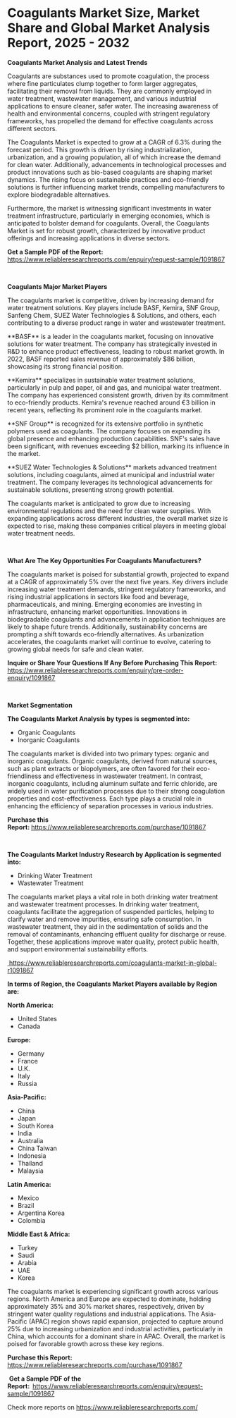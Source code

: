 <p><h1>Coagulants Market Size, Market Share and Global Market Analysis Report, 2025 - 2032</h1></p><p><strong>Coagulants Market Analysis and Latest Trends</strong></p>
<p><p>Coagulants are substances used to promote coagulation, the process where fine particulates clump together to form larger aggregates, facilitating their removal from liquids. They are commonly employed in water treatment, wastewater management, and various industrial applications to ensure cleaner, safer water. The increasing awareness of health and environmental concerns, coupled with stringent regulatory frameworks, has propelled the demand for effective coagulants across different sectors.</p><p>The Coagulants Market is expected to grow at a CAGR of 6.3% during the forecast period. This growth is driven by rising industrialization, urbanization, and a growing population, all of which increase the demand for clean water. Additionally, advancements in technological processes and product innovations such as bio-based coagulants are shaping market dynamics. The rising focus on sustainable practices and eco-friendly solutions is further influencing market trends, compelling manufacturers to explore biodegradable alternatives.</p><p>Furthermore, the market is witnessing significant investments in water treatment infrastructure, particularly in emerging economies, which is anticipated to bolster demand for coagulants. Overall, the Coagulants Market is set for robust growth, characterized by innovative product offerings and increasing applications in diverse sectors.</p></p>
<p><strong>Get a Sample PDF of the Report:&nbsp;</strong> <a href="https://www.reliableresearchreports.com/enquiry/request-sample/1091867?utm_campaign=2224&utm_medium=2&utm_source=Github&utm_content=ia&utm_term=27032025&utm_id=coagulants">https://www.reliableresearchreports.com/enquiry/request-sample/1091867</a></p>
<p>&nbsp;</p>
<p><strong>Coagulants Major Market Players</strong></p>
<p><p>The coagulants market is competitive, driven by increasing demand for water treatment solutions. Key players include BASF, Kemira, SNF Group, Sanfeng Chem, SUEZ Water Technologies & Solutions, and others, each contributing to a diverse product range in water and wastewater treatment.</p><p>**BASF** is a leader in the coagulants market, focusing on innovative solutions for water treatment. The company has strategically invested in R&D to enhance product effectiveness, leading to robust market growth. In 2022, BASF reported sales revenue of approximately $86 billion, showcasing its strong financial position.</p><p>**Kemira** specializes in sustainable water treatment solutions, particularly in pulp and paper, oil and gas, and municipal water treatment. The company has experienced consistent growth, driven by its commitment to eco-friendly products. Kemira's revenue reached around €3 billion in recent years, reflecting its prominent role in the coagulants market.</p><p>**SNF Group** is recognized for its extensive portfolio in synthetic polymers used as coagulants. The company focuses on expanding its global presence and enhancing production capabilities. SNF's sales have been significant, with revenues exceeding $2 billion, marking its influence in the market.</p><p>**SUEZ Water Technologies & Solutions** markets advanced treatment solutions, including coagulants, aimed at municipal and industrial water treatment. The company leverages its technological advancements for sustainable solutions, presenting strong growth potential. </p><p>The coagulants market is anticipated to grow due to increasing environmental regulations and the need for clean water supplies. With expanding applications across different industries, the overall market size is expected to rise, making these companies critical players in meeting global water treatment needs.</p></p>
<p>&nbsp;</p>
<p><strong>What Are The Key Opportunities For Coagulants Manufacturers?</strong></p>
<p><p>The coagulants market is poised for substantial growth, projected to expand at a CAGR of approximately 5% over the next five years. Key drivers include increasing water treatment demands, stringent regulatory frameworks, and rising industrial applications in sectors like food and beverage, pharmaceuticals, and mining. Emerging economies are investing in infrastructure, enhancing market opportunities. Innovations in biodegradable coagulants and advancements in application techniques are likely to shape future trends. Additionally, sustainability concerns are prompting a shift towards eco-friendly alternatives. As urbanization accelerates, the coagulants market will continue to evolve, catering to growing global needs for safe and clean water.</p></p>
<p><strong>Inquire or Share Your Questions If Any Before Purchasing This Report:</strong> <a href="https://www.reliableresearchreports.com/enquiry/pre-order-enquiry/1091867?utm_campaign=2224&utm_medium=2&utm_source=Github&utm_content=ia&utm_term=27032025&utm_id=coagulants">https://www.reliableresearchreports.com/enquiry/pre-order-enquiry/1091867</a></p>
<p>&nbsp;</p>
<p><strong>Market Segmentation</strong></p>
<p><strong>The Coagulants Market Analysis by types is segmented into:</strong></p>
<p><ul><li>Organic Coagulants</li><li>Inorganic Coagulants</li></ul></p>
<p><p>The coagulants market is divided into two primary types: organic and inorganic coagulants. Organic coagulants, derived from natural sources, such as plant extracts or biopolymers, are often favored for their eco-friendliness and effectiveness in wastewater treatment. In contrast, inorganic coagulants, including aluminum sulfate and ferric chloride, are widely used in water purification processes due to their strong coagulation properties and cost-effectiveness. Each type plays a crucial role in enhancing the efficiency of separation processes in various industries.</p></p>
<p><strong>Purchase this Report:&nbsp;</strong><a href="https://www.reliableresearchreports.com/purchase/1091867?utm_campaign=2224&utm_medium=2&utm_source=Github&utm_content=ia&utm_term=27032025&utm_id=coagulants">https://www.reliableresearchreports.com/purchase/1091867</a></p>
<p>&nbsp;</p>
<p><strong>The Coagulants Market Industry Research by Application is segmented into:</strong></p>
<p><ul><li>Drinking Water Treatment</li><li>Wastewater Treatment</li></ul></p>
<p><p>The coagulants market plays a vital role in both drinking water treatment and wastewater treatment processes. In drinking water treatment, coagulants facilitate the aggregation of suspended particles, helping to clarify water and remove impurities, ensuring safe consumption. In wastewater treatment, they aid in the sedimentation of solids and the removal of contaminants, enhancing effluent quality for discharge or reuse. Together, these applications improve water quality, protect public health, and support environmental sustainability efforts.</p></p>
<p><a href="https://www.reliableresearchreports.com/coagulants-market-in-global-r1091867?utm_campaign=2224&utm_medium=2&utm_source=Github&utm_content=ia&utm_term=27032025&utm_id=coagulants">&nbsp;https://www.reliableresearchreports.com/coagulants-market-in-global-r1091867</a></p>
<p><strong>In terms of Region, the Coagulants Market Players available by Region are:</strong></p>
<p>
    <p> <strong> North America: </strong>
        <ul>
            <li>United States</li>
            <li>Canada</li>
        </ul>
        </p> 
    <p> <strong> Europe: </strong>
        <ul>
            <li>Germany</li>
            <li>France</li>
            <li>U.K.</li>
            <li>Italy</li>
            <li>Russia</li>
        </ul>
        </p> 
    <p> <strong> Asia-Pacific: </strong>
        <ul>
            <li>China</li>
            <li>Japan</li>
            <li>South Korea</li>
            <li>India</li>
            <li>Australia</li>
            <li>China Taiwan</li>
            <li>Indonesia</li>
            <li>Thailand</li>
            <li>Malaysia</li>
        </ul>
        </p> 
    <p> <strong> Latin America: </strong>
        <ul>
            <li>Mexico</li>
            <li>Brazil</li>
            <li>Argentina Korea</li>
            <li>Colombia</li>
        </ul>
        </p> 
    <p> <strong> Middle East & Africa: </strong>
        <ul>
            <li>Turkey</li>
            <li>Saudi</li>
            <li>Arabia</li>
            <li>UAE</li>
            <li>Korea</li>
        </ul>
    </p>
    </p>
<p><p>The coagulants market is experiencing significant growth across various regions. North America and Europe are expected to dominate, holding approximately 35% and 30% market shares, respectively, driven by stringent water quality regulations and industrial applications. The Asia-Pacific (APAC) region shows rapid expansion, projected to capture around 25% due to increasing urbanization and industrial activities, particularly in China, which accounts for a dominant share in APAC. Overall, the market is poised for favorable growth across these key regions.</p></p>
<p><strong>Purchase this Report: </strong><a href="https://www.reliableresearchreports.com/purchase/1091867?utm_campaign=2224&utm_medium=2&utm_source=Github&utm_content=ia&utm_term=27032025&utm_id=coagulants">https://www.reliableresearchreports.com/purchase/1091867</a></p>
<p>&nbsp;<strong>Get a Sample PDF of the Report:&nbsp;&nbsp;</strong><a href="https://www.reliableresearchreports.com/enquiry/request-sample/1091867?utm_campaign=2224&utm_medium=2&utm_source=Github&utm_content=ia&utm_term=27032025&utm_id=coagulants">https://www.reliableresearchreports.com/enquiry/request-sample/1091867</a></p>
<p><strong></strong></p>
<p>Check more reports on <a href="https://www.reliableresearchreports.com/?utm_campaign=2224&utm_medium=2&utm_source=Github&utm_content=ia&utm_term=27032025&utm_id=coagulants">https://www.reliableresearchreports.com/</a></p>